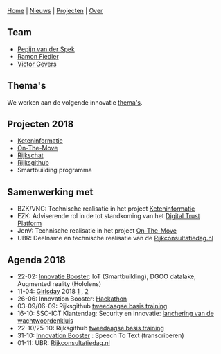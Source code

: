 [Home](/) | [Nieuws](/nieuws) | [Projecten](/projecten) | [Over](/over)


## Team
* [Pepijn van der Spek](https://www.linkedin.com/in/pepijnvanderspek/)
* [Ramon Fiedler](https://www.linkedin.com/in/ramon-fiedler-91225613/)
* [Victor Gevers](https://www.linkedin.com/in/vgevers/)

## Thema's
We werken aan de volgende innovatie [thema's](https://ssc-ict-innovatie.nl/2018/innovatieagenda_2018.png).

## Projecten 2018
 * [Keteninformatie](https://rijksgithub.nl/SSC-ICT-Innovatie/Keteninformatie)
 * [On-The-Move](https://on-the-move.ml)
 * [Rijkschat](https://rijkschat.nl)
 * [Rijksgithub](https://rijksgithub.nl)
 * Smartbuilding programma
 
## Samenwerking met

* BZK/VNG: Technische realisatie in het project [Keteninformatie](https://rijksgithub.nl/SSC-ICT-Innovatie/Keteninformatie)
* EZK: Adviserende rol in de tot standkoming van het [Digital Trust Platform](https://www.digitaltrustcenter.nl/actueel)
* JenV: Technische realisatie in het project [On-The-Move](https://on-the-move.ml)
* UBR: Deelname en technische realisatie van de [Rijkconsultatiedag.nl](https://Rijkconsultatiedag.nl)


## Agenda 2018

* 22-02: [Innovatie Booster](https://www.ssc-ictspecials.nl/ictactueel/2018/02/innovatiebooster-van-een-abstract-idee-naar-een-prototype): IoT (Smartbuilding), DGOO datalake, Augmented reality (Hololens)
* 11-04: [Girlsday](https://www.vhto.nl/projecten/girlsday/over-girlsday/girlsday-2018/deelnemers-girlsday-2018/) 2018 [1](https://twitter.com/0xDUDE/status/984324025978630144) , [2](https://twitter.com/0xDUDE/status/984366508657823745)
* 26-06: Innovation Booster: [Hackathon](https://www.ssc-ict.nl/actueel/nieuws/2018/codes-ontwikkelen.aspx)
* 03-09/06-09: Rijksgithub [tweedaagse basis training](https://github.com/githubschool/Sept-5)
* 16-10: SSC-ICT Klantendag: Security en Innovatie: [lanchering van de wachtwoordenkluis](https://www.ssc-ict.nl/keepass/)
* 22-10/25-10: Rijksgithub [tweedaagse basis training](https://www.pleio.nl/events/event/view/59566151/rijksgithub-tweedaagse-github-basis-training)
* 31-10: [Innovation Booster](https://www.pleio.nl/events/event/view/59611211/innovatie-booster-bij-ssc-ict) : Speech To Text (transcriberen) 
* 01-11: UBR: [Rijkconsultatiedag.nl](https://rijksgithub.nl/BZK-UBR/sp_rcd)







 
	 
